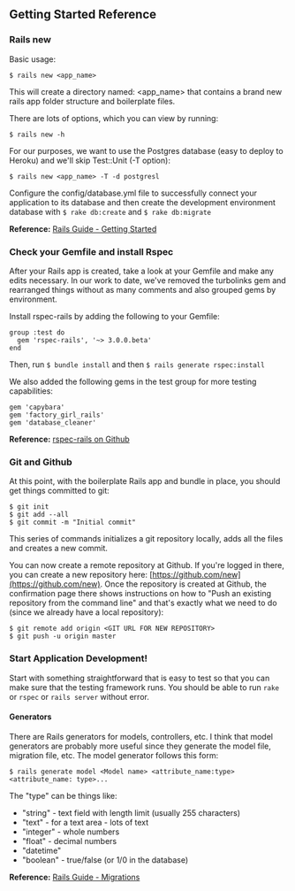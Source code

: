 ## Getting Started Reference

### Rails new

Basic usage:

    $ rails new <app_name>
    
This will create a directory named: <app_name> that contains a brand new rails app folder structure and boilerplate files.

There are lots of options, which you can view by running:

    $ rails new -h

For our purposes, we want to use the Postgres database (easy to deploy to Heroku) and we'll skip Test::Unit (-T option):  

    $ rails new <app_name> -T -d postgresl  

Configure the config/database.yml file to successfully connect your application to its database and then create the development environment database with ```$ rake db:create``` and ```$ rake db:migrate```

**Reference:** [Rails Guide - Getting Started](http://guides.rubyonrails.org/getting_started.html)

### Check your Gemfile and install Rspec
After your Rails app is created, take a look at your Gemfile and make any edits necessary. In our work to date, we've removed the turbolinks gem and rearranged things without as many comments and also grouped gems by environment.

Install rspec-rails by adding the following to your Gemfile:

```
group :test do
  gem 'rspec-rails', '~> 3.0.0.beta'
end
```

Then, run ```$ bundle install```  and then ````$ rails generate rspec:install````  

We also added the following gems in the test group for more testing capabilities:  
    
    gem 'capybara'
    gem 'factory_girl_rails'
    gem 'database_cleaner'

**Reference:** [rspec-rails on Github](https://github.com/rspec/rspec-rails)

### Git and Github
At this point, with the boilerplate Rails app and bundle in place, you should get things committed to git:  
    
    $ git init
    $ git add --all
    $ git commit -m "Initial commit"  

This series of commands initializes a git repository locally, adds all the files and creates a new commit.

You can now create a remote repository at Github.  If you're logged in there, you can create a new repository here: [https://github.com/new](https://github.com/new).  Once the repository is created at Github, the confirmation page there shows instructions on how to "Push an existing repository from the command line" and that's exactly what we need to do (since we already have a local repository):  
    
    $ git remote add origin <GIT URL FOR NEW REPOSITORY>
    $ git push -u origin master

### Start Application Development!

Start with something straightforward that is easy to test so that you can make sure that the testing framework runs. You should be able to run ```rake``` or ```rspec``` or ```rails server``` without error.

#### Generators

There are Rails generators for models, controllers, etc.  I think that model generators are probably more useful since they generate the model file, migration file, etc.  The model generator follows this form:

```
$ rails generate model <Model name> <attribute_name:type> <attribute_name: type>...
```

The "type" can be things like:
* "string" - text field with length limit (usually 255 characters)
* "text" - for a text area - lots of text
* "integer" - whole numbers
* "float" - decimal numbers
* "datetime"
* "boolean" - true/false (or 1/0 in the database)

**Reference:** [Rails Guide - Migrations](http://guides.rubyonrails.org/migrations.html)
